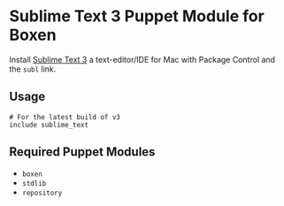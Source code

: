 # Sublime Text 3 Puppet Module for Boxen

Install [Sublime Text 3](http://www.sublimetext.com/3) a text-editor/IDE for Mac with Package Control and the `subl` link.

## Usage

```puppet
# For the latest build of v3
include sublime_text
```

## Required Puppet Modules

* `boxen`
* `stdlib`
* `repository`
